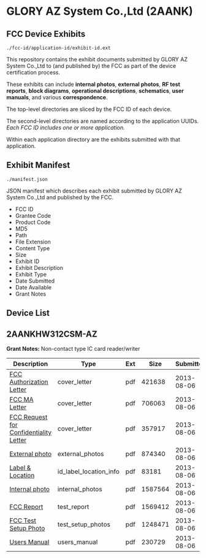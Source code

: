 # GLORY AZ System Co.,Ltd (2AANK)
## FCC Device Exhibits

```
./fcc-id/application-id/exhibit-id.ext
```

This repository contains the exhibit documents submitted by GLORY AZ System Co.,Ltd to (and published by) the FCC as part of the device certification process.

These exhibits can include **internal photos**, **external photos**, **RF test reports**, **block diagrams**, **operational descriptions**, **schematics**, **user manuals**, and various **correspondence**.

The top-level directories are sliced by the FCC ID of each device.

The second-level directories are named according to the application UUIDs. *Each FCC ID includes one or more application.*

Within each application directory are the exhibits submitted with that application. 

## Exhibit Manifest

```
./manifest.json
```

JSON manifest which describes each exhibit submitted by GLORY AZ System Co.,Ltd and published by the FCC.

- FCC ID
- Grantee Code
- Product Code
- MD5
- Path
- File Extension
- Content Type
- Size
- Exhibit ID
- Exhibit Description
- Exhibit Type
- Date Submitted
- Date Available
- Grant Notes

## Device List
## 2AANKHW312CSM-AZ
**Grant Notes:** Non-contact type IC card reader/writer

| Description | Type | Ext | Size | Submitted | Available |
| ----------- | ---- | --- | ---- | --------- | --------- |
| [FCC Authorization Letter](2AANKHW312CSM-AZ/3976b06a27f173e0a5f0d5165b4f91b1/2034367.pdf) | cover_letter | pdf | 421638 | 2013-08-06 | 2013-08-06 |
| [FCC MA Letter](2AANKHW312CSM-AZ/3976b06a27f173e0a5f0d5165b4f91b1/2034368.pdf) | cover_letter | pdf | 706063 | 2013-08-06 | 2013-08-06 |
| [FCC Request for Confidentiality Letter](2AANKHW312CSM-AZ/3976b06a27f173e0a5f0d5165b4f91b1/2034369.pdf) | cover_letter | pdf | 357917 | 2013-08-06 | 2013-08-06 |
| [External photo](2AANKHW312CSM-AZ/3976b06a27f173e0a5f0d5165b4f91b1/2034372.pdf) | external_photos | pdf | 874340 | 2013-08-06 | 2013-08-06 |
| [Label & Location](2AANKHW312CSM-AZ/3976b06a27f173e0a5f0d5165b4f91b1/2034375.pdf) | id_label_location_info | pdf | 83181 | 2013-08-06 | 2013-08-06 |
| [Internal photo](2AANKHW312CSM-AZ/3976b06a27f173e0a5f0d5165b4f91b1/2034373.pdf) | internal_photos | pdf | 1587564 | 2013-08-06 | 2013-08-06 |
| [FCC Report](2AANKHW312CSM-AZ/3976b06a27f173e0a5f0d5165b4f91b1/2034370.pdf) | test_report | pdf | 1569412 | 2013-08-06 | 2013-08-06 |
| [FCC Test Setup Photo](2AANKHW312CSM-AZ/3976b06a27f173e0a5f0d5165b4f91b1/2034371.pdf) | test_setup_photos | pdf | 1248471 | 2013-08-06 | 2013-08-06 |
| [Users Manual](2AANKHW312CSM-AZ/3976b06a27f173e0a5f0d5165b4f91b1/2034374.pdf) | users_manual | pdf | 230729 | 2013-08-06 | 2013-08-06 |
